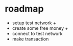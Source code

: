 # roadmap 

 * setup test network + 
 * create some free money + 
 * connect to test network
 * make transaction
 